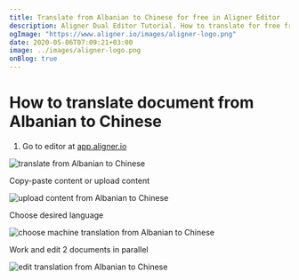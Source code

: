 ```yaml
---
title: Translate from Albanian to Chinese for free in Aligner Editor
description: Aligner Dual Editor Tutorial. How to translate for free from Albanian to Chinese. Aligner is multilingual document management platform. 
ogImage: "https://www.aligner.io/images/aligner-logo.png"
date: 2020-05-06T07:09:21+03:00
image: ../images/aligner-logo.png
onBlog: true
---
```


# How to translate document from Albanian to Chinese

1. Go to editor at [app.aligner.io](https://app.aligner.io "Aligner App web page")

![translate from Albanian to Chinese](../aligner-blank-editor.png "translate from Albanian to Chinese")

Copy-paste content or upload content

![upload content from Albanian to Chinese](../aligner-uploaded-document.png "upload content from Albanian to Chinese")

Choose desired language

![choose machine translation from Albanian to Chinese](../aligner-language-dropdown.png "choose machine translation from Albanian to Chinese")

Work and edit 2 documents in parallel

![edit translation from Albanian to Chinese](../aligner-double-sitded-editor.png "edit translation from Albanian to Chinese")

